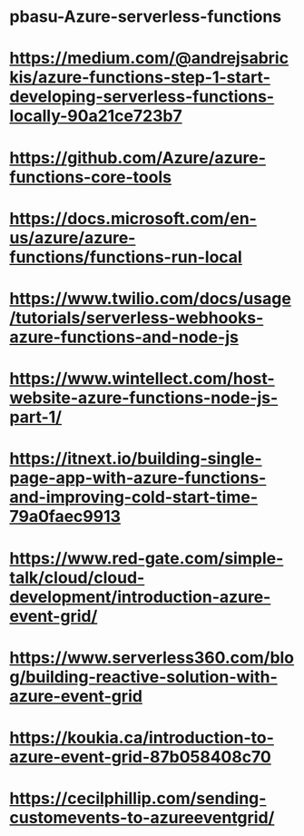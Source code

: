 # pbasu-Azure-serverless-functions

# https://medium.com/@andrejsabrickis/azure-functions-step-1-start-developing-serverless-functions-locally-90a21ce723b7
# https://github.com/Azure/azure-functions-core-tools
# https://docs.microsoft.com/en-us/azure/azure-functions/functions-run-local
# https://www.twilio.com/docs/usage/tutorials/serverless-webhooks-azure-functions-and-node-js
# https://www.wintellect.com/host-website-azure-functions-node-js-part-1/
# https://itnext.io/building-single-page-app-with-azure-functions-and-improving-cold-start-time-79a0faec9913
# https://www.red-gate.com/simple-talk/cloud/cloud-development/introduction-azure-event-grid/
# https://www.serverless360.com/blog/building-reactive-solution-with-azure-event-grid
# https://koukia.ca/introduction-to-azure-event-grid-87b058408c70
# https://cecilphillip.com/sending-customevents-to-azureeventgrid/
# 
# 
# 
# 
# 
# 
# 
